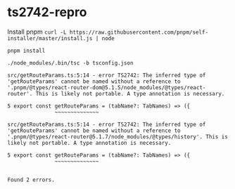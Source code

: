 # ts2742-repro

Install pnpm
`curl -L https://raw.githubusercontent.com/pnpm/self-installer/master/install.js | node`

`pnpm install`

`./node_modules/.bin/tsc -b tsconfig.json`

```
src/getRouteParams.ts:5:14 - error TS2742: The inferred type of 'getRouteParams' cannot be named without a reference to '.pnpm/@types/react-router-dom@5.1.5/node_modules/@types/react-router'. This is likely not portable. A type annotation is necessary.

5 export const getRouteParams = (tabName?: TabNames) => ({
               ~~~~~~~~~~~~~~

src/getRouteParams.ts:5:14 - error TS2742: The inferred type of 'getRouteParams' cannot be named without a reference to '.pnpm/@types/react-router@5.1.7/node_modules/@types/history'. This is likely not portable. A type annotation is necessary.

5 export const getRouteParams = (tabName?: TabNames) => ({
               ~~~~~~~~~~~~~~


Found 2 errors.
```
